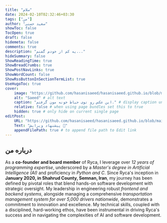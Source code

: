 ```yaml
---
title: "سلام"
date: 2024-02-10T02:32:46+03:30
tags: ["من"]
author: "سعید حسنی"
showToc: false
TocOpen: true
draft: false
hidemeta: false
comments: true
description: "یه کم از خودم گفتم..."
hideSummary: false
ShowReadingTime: true
ShowBreadCrumbs: true
ShowPostNavLinks: true
ShowWordCount: false
ShowRssButtonInSectionTermList: true
UseHugoToc: true
cover:
    image: "https://github.com/hasanisaeed/hasanisaeed.github.io/blob/main/content/posts/about-me/images/photo_2023-12-01_11-51-24.jpg" # image path/url
    alt: "Saeed" # alt text
    caption: "این عکس رو توی حیاط خونه مون گرفتم." # display caption under cover
    relative: false # when using page bundles set this to true
    hidden: true # only hide on current single page
editPost:
    URL: "https://github.com/hasanisaeed/hasanisaeed.github.io/blob/main/content"
    Text: "پیشنهاد ویرایش 🤗"
    appendFilePath: true # to append file path to Edit link
---
```

## درباره من

As a **co-founder and board member** of Ryca, I leverage over *12 years of programming expertise*, underscored by a *Master's degree in Artificial Intelligence (AI)* and proficiency in *Python and C*. Since Ryca's inception in **January 2020, in Shahrud County, Semnan, Iran**, my journey has been defined by pivotal roles that blend hands-on software development with strategic oversight. My leadership in engineering robust *frontend and backend systems*, alongside managing a comprehensive *transportation management system for over 5,000 drivers nationwide*, demonstrates a commitment to innovation and excellence. My technical skills, coupled with a disciplined, hard-working ethos, have been instrumental in driving Ryca's success and in navigating the complexities of AI and software development.

 
